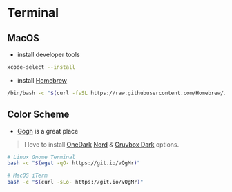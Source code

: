 # Terminal

## MacOS

- install developer tools

``` bash
xcode-select --install
```

- install [Homebrew](https://brew.sh/)

``` bash
/bin/bash -c "$(curl -fsSL https://raw.githubusercontent.com/Homebrew/install/HEAD/install.sh)"
```

## Color Scheme

- [Gogh](https://github.com/Gogh-Co/Gogh) is a great place

> I love to install [OneDark](https://github.com/joshdick/onedark.vim) [Nord](https://github.com/arcticicestudio/nord) & [Gruvbox Dark](https://github.com/morhetz/gruvbox) options.

``` bash
# Linux Gnome Terminal
bash -c "$(wget -qO- https://git.io/vQgMr)"

# MacOS iTerm
bash -c "$(curl -sLo- https://git.io/vQgMr)"
```
